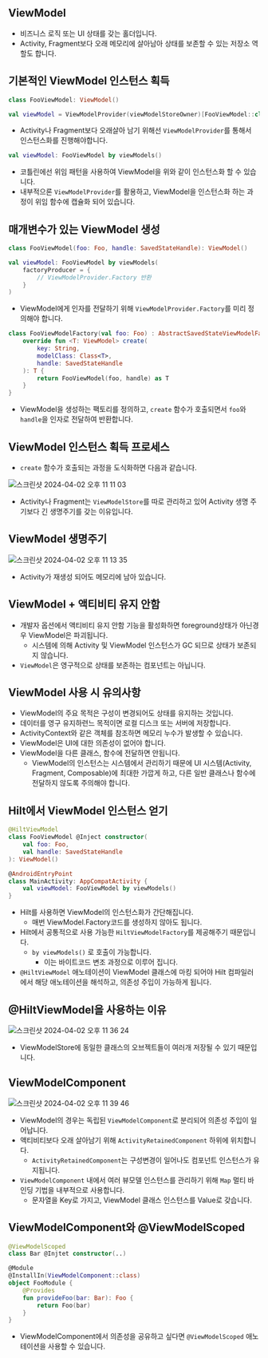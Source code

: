 ## ViewModel

- 비즈니스 로직 또는 UI 상태를 갖는 홀더입니다.
- Activity, Fragment보다 오래 메모리에 살아남아 상태를 보존할 수 있는 저장소 역할도 합니다.

## 기본적인 ViewModel 인스턴스 획득

```kotlin
class FooViewModel: ViewModel()

val viewModel = ViewModelProvider(viewModelStoreOwner)[FooViewModel::class.java]
```

- Activity나 Fragment보다 오래살아 남기 위해선 `ViewModelProvider`를 통해서 인스턴스화를 진행해야합니다.

```kotlin
val viewModel: FooViewModel by viewModels()
```

- 코틀린에선 위임 패턴을 사용하여 ViewModel을 위와 같이 인스턴스화 할 수 있습니다.
- 내부적으론 `ViewModelProvider`를 활용하고, ViewModel을 인스턴스화 하는 과정이 위임 함수에 캡슐화 되어 있습니다.

## 매개변수가 있는 ViewModel 생성

```kotlin
class FooViewModel(foo: Foo, handle: SavedStateHandle): ViewModel()

val viewModel: FooViewModel by viewModels(
    factoryProducer = { 
        // ViewModelProvider.Factory 반환
    }
)
```

- ViewModel에게 인자를 전달하기 위해 `ViewModelProvider.Factory`를 미리 정의해야 합니다.

```kotlin
class FooViewModelFactory(val foo: Foo) : AbstractSavedStateViewModelFactory() {
    override fun <T: ViewModel> create(
        key: String,
        modelClass: Class<T>,
        handle: SavedStateHandle
    ): T {
        return FooViewModel(foo, handle) as T
    }
}
```

- ViewModel을 생성하는 팩토리를 정의하고, `create` 함수가 호출되면서 `foo`와 `handle`을 인자로 전달하여 반환합니다.

## ViewModel 인스턴스 획득 프로세스

- `create` 함수가 호출되는 과정을 도식화하면 다음과 같습니다.

![스크린샷 2024-04-02 오후 11 11 03](https://github.com/jiwon2724/TIL/assets/70135188/a115137d-164f-4f88-bcbe-f374f1a99b53)


- Activity나 Fragment는 `ViewModelStore`를 따로 관리하고 있어 Activity 생명 주기보다 긴 생명주기를 갖는 이유입니다.

## ViewModel 생명주기

![스크린샷 2024-04-02 오후 11 13 35](https://github.com/jiwon2724/TIL/assets/70135188/10b076f3-17fa-43bf-a195-3ce7e536195c)


- Activity가 재생성 되어도 메모리에 남아 있습니다.

## ViewModel + 액티비티 유지 안함

- 개발자 옵션에서 액티비티 유지 안함 기능을 활성화하면 foreground상태가 아닌경우 ViewModel은 파괴됩니다.
    - 시스템에 의해 Activity 및 ViewModel 인스턴스가 GC 되므로 상태가 보존되지 않습니다.
- `ViewModel`은 영구적으로 상태를 보존하는 컴포넌트는 아닙니다.

## ViewModel 사용 시 유의사항

- ViewModel의 주요 목적은 구성이 변경되어도 상태를 유지하는 것입니다.
- 데이터를 영구 유지하련느 목적이면 로컬 디스크 또는 서버에 저장합니다.
- ActivityContext와 같은 객체를 참조하면 메모리 누수가 발생할 수 있습니다.
- ViewModel은 UI에 대한 의존성이 없어야 합니다.
- ViewModel을 다른 클래스, 함수에 전달하면 안됩니다.
    - ViewModel의 인스턴스는 시스템에서 관리하기 때문에 UI 시스템(Activity, Fragment, Composable)에 최대한 가깝게 하고, 다른 일반 클래스나 함수에 전달하지 않도록 주의해야 합니다.

## Hilt에서 ViewModel 인스턴스 얻기

```kotlin
@HiltViewModel
class FooViewModel @Inject constructor(
    val foo: Foo,
    val handle: SavedStateHandle
): ViewModel()

@AndroidEntryPoint
class MainActivity: AppCompatActivity {
    val viewModel: FooViewModel by viewModels()
}
```

- Hilt를 사용하면 ViewModel의 인스턴스화가 간단해집니다.
    - 매번 ViewModel.Factory코드를 생성하지 않아도 됩니다.
- Hilt에서 공통적으로 사용 가능한 `HiltViewModelFactory`를 제공해주기 때문입니다.
    - `by viewModels()` 로 호출이 가능합니다.
        - 이는 바이트코드 변조 과정으로 이루어 집니다.
- `@HiltViewModel` 애노테이션이 ViewModel 클래스에 마킹 되어야 Hilt 컴파일러에서 해당 애노테이션을 해석하고, 의존성 주입이 가능하게 됩니다.

## @HiltViewModel을 사용하는 이유

![스크린샷 2024-04-02 오후 11 36 24](https://github.com/jiwon2724/TIL/assets/70135188/e688e391-58f6-411e-94a8-c8837b242a0e)


- ViewModelStore에 동일한 클래스의 오브젝트들이 여러개 저장될 수 있기 때문입니다.

## ViewModelComponent

![스크린샷 2024-04-02 오후 11 39 46](https://github.com/jiwon2724/TIL/assets/70135188/cd1055fd-7283-40da-bf2c-deb60e6e9ffe)


- ViewModel의 경우는 독립된 `ViewModelComponent`로 분리되어 의존성 주입이 일어납니다.
- 액티비티보다 오래 살아남기 위해 `ActivityRetainedComponent` 하위에 위치합니다.
    - `ActivityRetainedComponent`는 구성변경이 일어나도 컴포넌트 인스턴스가 유지됩니다.
- `ViewModelComponent` 내에서 여러 뷰모델 인스턴스를 관리하기 위해 `Map` 멀티 바인딩 기법을 내부적으로 사용합니다.
    - 문자열을 Key로 가지고, ViewModel 클래스 인스턴스를 Value로 갖습니다.

## ViewModelComponent와 @ViewModelScoped

```kotlin
@ViewModelScoped
class Bar @Injtet constructor(..)

@Module
@InstallIn(ViewModelComponent::class)
object FooModule {
    @Provides
    fun provideFoo(bar: Bar): Foo {
        return Foo(bar)
    }
} 
```

- ViewModelComponent에서 의존성을 공유하고 싶다면 `@ViewModelScoped` 애노테이션을 사용할 수 있습니다.

